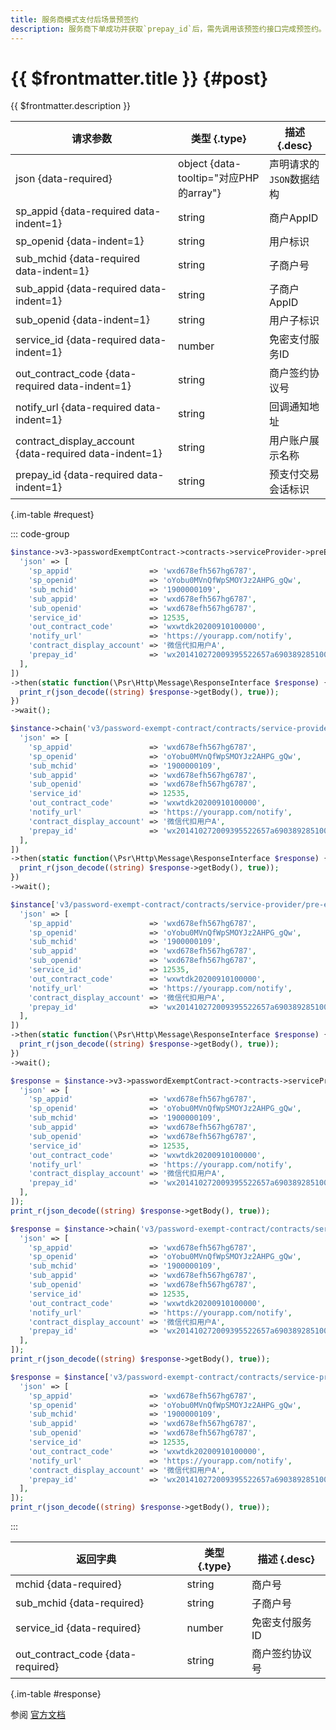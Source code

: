 ```yaml
---
title: 服务商模式支付后场景预签约
description: 服务商下单成功并获取`prepay_id`后，需先调用该预签约接口完成预签约。预签约成功后，若用户支付成功、且操作未超时（预签约会话在2小时的有效期内）、且无其他特殊原因，将提示用户可以开通免密支付签约；预签约失败时，将不会提示用户开通免密支付。 注意 用户在微信的页面中完成免密支付签约后，微信会同时将签约信息通过异步通知的方式通知给商户后台。 如果用户放弃签约或签约失败则不通知。
---
```


# {{ $frontmatter.title }} {#post}

{{ $frontmatter.description }}

| 请求参数 | 类型 {.type} | 描述 {.desc}
| --- | --- | ---
| json {data-required} | object {data-tooltip="对应PHP的array"} | 声明请求的`JSON`数据结构
| sp_appid {data-required data-indent=1} | string | 商户AppID
| sp_openid {data-indent=1} | string | 用户标识
| sub_mchid {data-required data-indent=1} | string | 子商户号
| sub_appid {data-required data-indent=1} | string | 子商户AppID
| sub_openid {data-indent=1} | string | 用户子标识
| service_id {data-required data-indent=1} | number | 免密支付服务ID
| out_contract_code {data-required data-indent=1} | string | 商户签约协议号
| notify_url {data-required data-indent=1} | string | 回调通知地址
| contract_display_account {data-required data-indent=1} | string | 用户账户展示名称
| prepay_id {data-required data-indent=1} | string | 预支付交易会话标识

{.im-table #request}

::: code-group

```php [异步纯链式]
$instance->v3->passwordExemptContract->contracts->serviceProvider->preEntrustSign->payRedirectSign->postAsync([
  'json' => [
    'sp_appid'                 => 'wxd678efh567hg6787',
    'sp_openid'                => 'oYobu0MVnQfWpSMOYJz2AHPG_gQw',
    'sub_mchid'                => '1900000109',
    'sub_appid'                => 'wxd678efh567hg6787',
    'sub_openid'               => 'wxd678efh567hg6787',
    'service_id'               => 12535,
    'out_contract_code'        => 'wxwtdk20200910100000',
    'notify_url'               => 'https://yourapp.com/notify',
    'contract_display_account' => '微信代扣用户A',
    'prepay_id'                => 'wx201410272009395522657a690389285100',
  ],
])
->then(static function(\Psr\Http\Message\ResponseInterface $response) {
  print_r(json_decode((string) $response->getBody(), true));
})
->wait();
```

```php [异步声明式]
$instance->chain('v3/password-exempt-contract/contracts/service-provider/pre-entrust-sign/pay-redirect-sign')->postAsync([
  'json' => [
    'sp_appid'                 => 'wxd678efh567hg6787',
    'sp_openid'                => 'oYobu0MVnQfWpSMOYJz2AHPG_gQw',
    'sub_mchid'                => '1900000109',
    'sub_appid'                => 'wxd678efh567hg6787',
    'sub_openid'               => 'wxd678efh567hg6787',
    'service_id'               => 12535,
    'out_contract_code'        => 'wxwtdk20200910100000',
    'notify_url'               => 'https://yourapp.com/notify',
    'contract_display_account' => '微信代扣用户A',
    'prepay_id'                => 'wx201410272009395522657a690389285100',
  ],
])
->then(static function(\Psr\Http\Message\ResponseInterface $response) {
  print_r(json_decode((string) $response->getBody(), true));
})
->wait();
```

```php [异步属性式]
$instance['v3/password-exempt-contract/contracts/service-provider/pre-entrust-sign/pay-redirect-sign']->postAsync([
  'json' => [
    'sp_appid'                 => 'wxd678efh567hg6787',
    'sp_openid'                => 'oYobu0MVnQfWpSMOYJz2AHPG_gQw',
    'sub_mchid'                => '1900000109',
    'sub_appid'                => 'wxd678efh567hg6787',
    'sub_openid'               => 'wxd678efh567hg6787',
    'service_id'               => 12535,
    'out_contract_code'        => 'wxwtdk20200910100000',
    'notify_url'               => 'https://yourapp.com/notify',
    'contract_display_account' => '微信代扣用户A',
    'prepay_id'                => 'wx201410272009395522657a690389285100',
  ],
])
->then(static function(\Psr\Http\Message\ResponseInterface $response) {
  print_r(json_decode((string) $response->getBody(), true));
})
->wait();
```

```php [同步纯链式]
$response = $instance->v3->passwordExemptContract->contracts->serviceProvider->preEntrustSign->payRedirectSign->post([
  'json' => [
    'sp_appid'                 => 'wxd678efh567hg6787',
    'sp_openid'                => 'oYobu0MVnQfWpSMOYJz2AHPG_gQw',
    'sub_mchid'                => '1900000109',
    'sub_appid'                => 'wxd678efh567hg6787',
    'sub_openid'               => 'wxd678efh567hg6787',
    'service_id'               => 12535,
    'out_contract_code'        => 'wxwtdk20200910100000',
    'notify_url'               => 'https://yourapp.com/notify',
    'contract_display_account' => '微信代扣用户A',
    'prepay_id'                => 'wx201410272009395522657a690389285100',
  ],
]);
print_r(json_decode((string) $response->getBody(), true));
```

```php [同步声明式]
$response = $instance->chain('v3/password-exempt-contract/contracts/service-provider/pre-entrust-sign/pay-redirect-sign')->post([
  'json' => [
    'sp_appid'                 => 'wxd678efh567hg6787',
    'sp_openid'                => 'oYobu0MVnQfWpSMOYJz2AHPG_gQw',
    'sub_mchid'                => '1900000109',
    'sub_appid'                => 'wxd678efh567hg6787',
    'sub_openid'               => 'wxd678efh567hg6787',
    'service_id'               => 12535,
    'out_contract_code'        => 'wxwtdk20200910100000',
    'notify_url'               => 'https://yourapp.com/notify',
    'contract_display_account' => '微信代扣用户A',
    'prepay_id'                => 'wx201410272009395522657a690389285100',
  ],
]);
print_r(json_decode((string) $response->getBody(), true));
```

```php [同步属性式]
$response = $instance['v3/password-exempt-contract/contracts/service-provider/pre-entrust-sign/pay-redirect-sign']->post([
  'json' => [
    'sp_appid'                 => 'wxd678efh567hg6787',
    'sp_openid'                => 'oYobu0MVnQfWpSMOYJz2AHPG_gQw',
    'sub_mchid'                => '1900000109',
    'sub_appid'                => 'wxd678efh567hg6787',
    'sub_openid'               => 'wxd678efh567hg6787',
    'service_id'               => 12535,
    'out_contract_code'        => 'wxwtdk20200910100000',
    'notify_url'               => 'https://yourapp.com/notify',
    'contract_display_account' => '微信代扣用户A',
    'prepay_id'                => 'wx201410272009395522657a690389285100',
  ],
]);
print_r(json_decode((string) $response->getBody(), true));
```

:::

| 返回字典 | 类型 {.type} | 描述 {.desc}
| --- | --- | ---
| mchid {data-required} | string | 商户号
| sub_mchid {data-required} | string | 子商户号
| service_id {data-required} | number | 免密支付服务ID
| out_contract_code {data-required} | string | 商户签约协议号

{.im-table #response}

参阅 [官方文档](https://pay.weixin.qq.com/docs/partner/apis/partner-password-free-contract/sign/sp-pay-redirect-sign-pre-entrust-sign.html)
